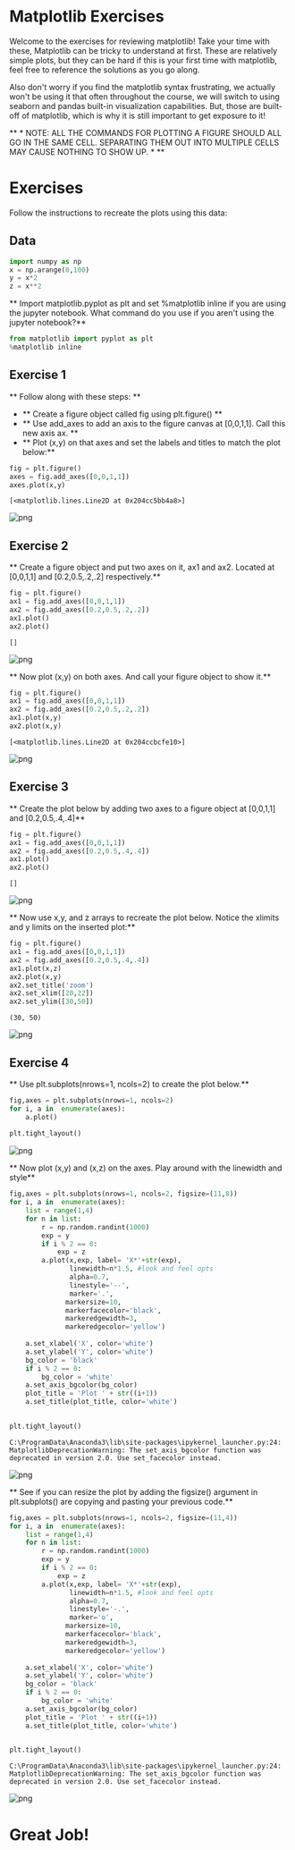 

# Matplotlib Exercises 

Welcome to the exercises for reviewing matplotlib! Take your time with these, Matplotlib can be tricky to understand at first. These are relatively simple plots, but they can be hard if this is your first time with matplotlib, feel free to reference the solutions as you go along.

Also don't worry if you find the matplotlib syntax frustrating, we actually won't be using it that often throughout the course, we will switch to using seaborn and pandas built-in visualization capabilities. But, those are built-off of matplotlib, which is why it is still important to get exposure to it!

** * NOTE: ALL THE COMMANDS FOR PLOTTING A FIGURE SHOULD ALL GO IN THE SAME CELL. SEPARATING THEM OUT INTO MULTIPLE CELLS MAY CAUSE NOTHING TO SHOW UP. * **

# Exercises

Follow the instructions to recreate the plots using this data:

## Data


```python
import numpy as np
x = np.arange(0,100)
y = x*2
z = x**2
```

** Import matplotlib.pyplot as plt and set %matplotlib inline if you are using the jupyter notebook. What command do you use if you aren't using the jupyter notebook?**


```python
from matplotlib import pyplot as plt
%matplotlib inline
```

## Exercise 1

** Follow along with these steps: **
* ** Create a figure object called fig using plt.figure() **
* ** Use add_axes to add an axis to the figure canvas at [0,0,1,1]. Call this new axis ax. **
* ** Plot (x,y) on that axes and set the labels and titles to match the plot below:**


```python
fig = plt.figure()
axes = fig.add_axes([0,0,1,1])
axes.plot(x,y)
```




    [<matplotlib.lines.Line2D at 0x204cc5bb4a8>]




![png](output_5_1.png)


## Exercise 2
** Create a figure object and put two axes on it, ax1 and ax2. Located at [0,0,1,1] and [0.2,0.5,.2,.2] respectively.**


```python
fig = plt.figure()
ax1 = fig.add_axes([0,0,1,1])
ax2 = fig.add_axes([0.2,0.5,.2,.2])
ax1.plot()
ax2.plot()
```




    []




![png](output_7_1.png)


** Now plot (x,y) on both axes. And call your figure object to show it.**


```python
fig = plt.figure()
ax1 = fig.add_axes([0,0,1,1])
ax2 = fig.add_axes([0.2,0.5,.2,.2])
ax1.plot(x,y)
ax2.plot(x,y)
```




    [<matplotlib.lines.Line2D at 0x204ccbcfe10>]




![png](output_9_1.png)


## Exercise 3

** Create the plot below by adding two axes to a figure object at [0,0,1,1] and [0.2,0.5,.4,.4]**


```python
fig = plt.figure()
ax1 = fig.add_axes([0,0,1,1])
ax2 = fig.add_axes([0.2,0.5,.4,.4])
ax1.plot()
ax2.plot()
```




    []




![png](output_11_1.png)


** Now use x,y, and z arrays to recreate the plot below. Notice the xlimits and y limits on the inserted plot:**


```python
fig = plt.figure()
ax1 = fig.add_axes([0,0,1,1])
ax2 = fig.add_axes([0.2,0.5,.4,.4])
ax1.plot(x,z)
ax2.plot(x,y)
ax2.set_title('zoom')
ax2.set_xlim([20,22])
ax2.set_ylim([30,50])
```




    (30, 50)




![png](output_13_1.png)


## Exercise 4

** Use plt.subplots(nrows=1, ncols=2) to create the plot below.**


```python
fig,axes = plt.subplots(nrows=1, ncols=2)
for i, a in  enumerate(axes):
    a.plot()
    
plt.tight_layout()
```


![png](output_15_0.png)


** Now plot (x,y) and (x,z) on the axes. Play around with the linewidth and style**


```python
fig,axes = plt.subplots(nrows=1, ncols=2, figsize=(11,8))
for i, a in  enumerate(axes):
    list = range(1,4)
    for n in list:
        r = np.random.randint(1000)
        exp = y
        if i % 2 == 0:
            exp = z
        a.plot(x,exp, label= 'X*'+str(exp), 
               linewidth=n*1.5, #look and feel opts
               alpha=0.7, 
               linestyle='--', 
               marker='.',
              markersize=10,
              markerfacecolor='black',
              markeredgewidth=3,
              markeredgecolor='yellow')
        
    a.set_xlabel('X', color='white')
    a.set_ylabel('Y', color='white')
    bg_color = 'black'
    if i % 2 == 0:
        bg_color = 'white'
    a.set_axis_bgcolor(bg_color)
    plot_title = 'Plot ' + str((i+1))
    a.set_title(plot_title, color='white')

    
plt.tight_layout()
```

    C:\ProgramData\Anaconda3\lib\site-packages\ipykernel_launcher.py:24: MatplotlibDeprecationWarning: The set_axis_bgcolor function was deprecated in version 2.0. Use set_facecolor instead.
    


![png](output_17_1.png)


** See if you can resize the plot by adding the figsize() argument in plt.subplots() are copying and pasting your previous code.**


```python
fig,axes = plt.subplots(nrows=1, ncols=2, figsize=(11,4))
for i, a in  enumerate(axes):
    list = range(1,4)
    for n in list:
        r = np.random.randint(1000)
        exp = y
        if i % 2 == 0:
            exp = z
        a.plot(x,exp, label= 'X*'+str(exp), 
               linewidth=n*1.5, #look and feel opts
               alpha=0.7, 
               linestyle='-.', 
               marker='o',
              markersize=10,
              markerfacecolor='black',
              markeredgewidth=3,
              markeredgecolor='yellow')
        
    a.set_xlabel('X', color='white')
    a.set_ylabel('Y', color='white')
    bg_color = 'black'
    if i % 2 == 0:
        bg_color = 'white'
    a.set_axis_bgcolor(bg_color)
    plot_title = 'Plot ' + str((i+1))
    a.set_title(plot_title, color='white')

    
plt.tight_layout()
```

    C:\ProgramData\Anaconda3\lib\site-packages\ipykernel_launcher.py:24: MatplotlibDeprecationWarning: The set_axis_bgcolor function was deprecated in version 2.0. Use set_facecolor instead.
    


![png](output_19_1.png)


# Great Job!
